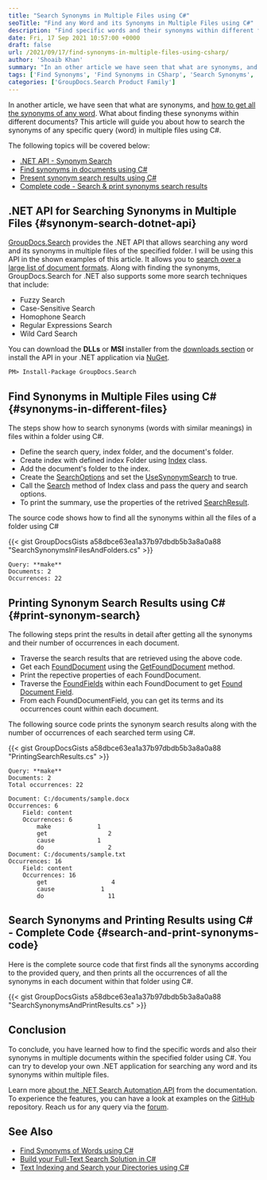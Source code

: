 ```yaml
---
title: "Search Synonyms in Multiple Files using C#"
seoTitle: "Find any Word and its Synonyms in Multiple Files using C#"
description: "Find specific words and their synonyms within different files of a folder using C#. Get all the synonyms, grouped by different meanings using .NET API."
date: Fri, 17 Sep 2021 10:57:00 +0000
draft: false
url: /2021/09/17/find-synonyms-in-multiple-files-using-csharp/
author: 'Shoaib Khan'
summary: "In an other article we have seen that what are synonyms, and how to get all the synonyms of any word. What about find these synonyms with in different documents. This article will guide you about how to search the synonyms of any specific query (word) in multiple files using C#."
tags: ['Find Synonyms', 'Find Synonyms in CSharp', 'Search Synonyms', 'Search Synonyms in CSharp', 'Search Synonyms in Files']
categories: ['GroupDocs.Search Product Family']
---
```


In another article, we have seen that what are synonyms, and [how to get all the synonyms of any word][1]. What about finding these synonyms within different documents? This article will guide you about how to search the synonyms of any specific query (word) in multiple files using C#.

The following topics will be covered below:

*   [.NET API - Synonym Search][2]
*   [Find synonyms in documents using C#][3]
*   [Present synonym search results using C#][4]
*   [Complete code - Search & print synonyms search results][5]

## .NET API for Searching Synonyms in Multiple Files {#synonym-search-dotnet-api}

[GroupDocs.Search][6] provides the .NET API that allows searching any word and its synonyms in multiple files of the specified folder. I will be using this API in the shown examples of this article. It allows you to [search over a large list of document formats][7]. Along with finding the synonyms, GroupDocs.Search for .NET also supports some more search techniques that include:

*   Fuzzy Search
*   Case-Sensitive Search
*   Homophone Search
*   Regular Expressions Search
*   Wild Card Search

You can download the **DLLs** or **MSI** installer from the [downloads section][8] or install the API in your .NET application via [NuGet][9].

```
PM> Install-Package GroupDocs.Search
```

## Find Synonyms in Multiple Files using C# {#synonyms-in-different-files}

The steps show how to search synonyms (words with similar meanings) in files within a folder using C#.

*   Define the search query, index folder, and the document's folder.
*   Create index with defined index Folder using [Index][10] class.
*   Add the document's folder to the index.
*   Create the [SearchOptions][11] and set the [UseSynonymSearch][12] to true.
*   Call the [Search][13] method of Index class and pass the query and search options.
*   To print the summary, use the properties of the retrived [SearchResult][14].

The source code shows how to find all the synonyms within all the files of a folder using C#

{{< gist GroupDocsGists a58dbce63ea1a37b97dbdb5b3a8a0a88 "SearchSynonymsInFilesAndFolders.cs" >}}

```
Query: **make**
Documents: 2
Occurrences: 22
```

## Printing Synonym Search Results using C# {#print-synonym-search}

The following steps print the results in detail after getting all the synonyms and their number of occurrences in each document.

*   Traverse the search results that are retrieved using the above code.
*   Get each [FoundDocument][15] using the [GetFoundDocument][16] method.
*   Print the repective properties of each FoundDocument.
*   Traverse the [FoundFields][17] within each FoundDocument to get [Found Document Field][18].
*   From each FoundDocumentField, you can get its terms and its occurrences count within each document.

The following source code prints the synonym search results along with the number of occurrences of each searched term using C#.

{{< gist GroupDocsGists a58dbce63ea1a37b97dbdb5b3a8a0a88 "PrintingSearchResults.cs" >}}

```
Query: **make**
Documents: 2
Total occurrences: 22

Document: C:/documents/sample.docx
Occurrences: 6
    Field: content
    Occurrences: 6
        make             1
        get                 2
        cause            1
        do                  2
Document: C:/documents/sample.txt
Occurrences: 16
    Field: content
    Occurrences: 16
        get                  4
        cause             1
        do                  11
```

## Search Synonyms and Printing Results using C# - Complete Code {#search-and-print-synonyms-code}

Here is the complete source code that first finds all the synonyms according to the provided query, and then prints all the occurrences of all the synonyms in each document within that folder using C#.

{{< gist GroupDocsGists a58dbce63ea1a37b97dbdb5b3a8a0a88 "SearchSynonymsAndPrintResults.cs" >}}

## Conclusion

To conclude, you have learned how to find the specific words and also their synonyms in multiple documents within the specified folder using C#. You can try to develop your own .NET application for searching any word and its synonyms within multiple files.

Learn more [about the .NET Search Automation API][19] from the documentation. To experience the features, you can have a look at examples on the [GitHub][20] repository. Reach us for any query via the [forum][21].

## See Also

*   [Find Synonyms of Words using C#][22]
*   [Build your Full-Text Search Solution in C#][23]
*   [Text Indexing and Search your Directories using C#][24]







[1]: https://blog.groupdocs.com/2021/09/14/find-synonyms-of-words-using-csharp
[2]: #synonym-search-dotnet-api
[3]: #synonyms-in-different-files
[4]: #print-synonym-search
[5]: #search-and-print-synonyms-code
[6]: https://products.groupdocs.com/search/
[7]: https://docs.groupdocs.com/search/net/supported-document-formats/
[8]: https://downloads.groupdocs.com/search
[9]: https://www.nuget.org/packages/groupdocs.search
[10]: https://apireference.groupdocs.com/search/net/groupdocs.search/index
[11]: https://apireference.groupdocs.com/search/net/groupdocs.search.options/searchoptions
[12]: https://apireference.groupdocs.com/search/net/groupdocs.search.options/searchoptions/properties/usesynonymsearch
[13]: https://apireference.groupdocs.com/search/net/groupdocs.search/index/methods/search/index
[14]: https://apireference.groupdocs.com/search/net/groupdocs.search.results/searchresult
[15]: https://apireference.groupdocs.com/search/net/groupdocs.search.results/founddocument
[16]: https://apireference.groupdocs.com/search/net/groupdocs.search.results/searchresult/methods/getfounddocument
[17]: https://apireference.groupdocs.com/search/net/groupdocs.search.results/founddocument/properties/foundfields
[18]: https://apireference.groupdocs.com/search/net/groupdocs.search.results/founddocumentfield
[19]: https://docs.groupdocs.com/search/net/
[20]: https://github.com/groupdocs-search
[21]: https://forum.groupdocs.com/
[22]: https://blog.groupdocs.com/2021/09/14/find-synonyms-of-words-using-csharp
[23]: https://blog.groupdocs.com/2021/06/03/build-your-full-text-search-solution-in-csharp/
[24]: https://blog.groupdocs.com/2020/05/29/search-text-by-indexing-in-csharp-net/

